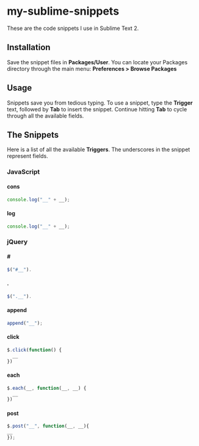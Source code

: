 my-sublime-snippets
===================

These are the code snippets I use in Sublime Text 2.

Installation
------------
Save the snippet files in **Packages/User**. You can locate your Packages directory through the main menu: **Preferences > Browse Packages**

Usage
-----
Snippets save you from tedious typing. To use a snippet, type the **Trigger** text, followed by **Tab** to insert the snippet. Continue hitting **Tab** to cycle through all the available fields.


The Snippets
------------
Here is a list of all the available **Triggers**. The underscores in the snippet represent fields.

### JavaScript

#### cons
```javascript
console.log("__" + __);
```

#### log
```javascript
console.log("__" + __);
```

### jQuery

#### &#35;
```javascript
$("#__").
```

#### .
```javascript
$(".__").
```

#### append 
```javascript
append("__");
```

#### click 
```javascript
$.click(function() {
  __
})
```

#### each 
```javascript
$.each(__, function(__, __) {
  __
})
```

#### post 
```javascript
$.post("__", function(__, __){
__
});
```
